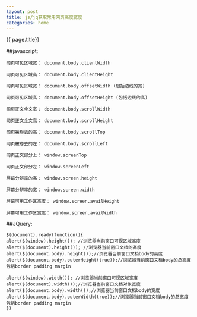 ```yaml
---
layout: post
title: js/jq获取常用网页高度宽度
categories: home
---
```

{{ page.title}}

##javascript:

    网页可见区域宽： document.body.clientWidth
    
    网页可见区域高： document.body.clientHeight
    
    网页可见区域宽： document.body.offsetWidth (包括边线的宽)
    
    网页可见区域高： document.body.offsetHeight (包括边线的高)
    
    网页正文全文宽： document.body.scrollWidth
    
    网页正文全文高： document.body.scrollHeight
    
    网页被卷去的高： document.body.scrollTop
    
    网页被卷去的左： document.body.scrollLeft
    
    网页正文部分上： window.screenTop
    
    网页正文部分左： window.screenLeft
    
    屏幕分辨率的高： window.screen.height
    
    屏幕分辨率的宽： window.screen.width
    
    屏幕可用工作区高度： window.screen.availHeight
    
    屏幕可用工作区宽度： window.screen.availWidth

 

##JQuery:
    
    $(document).ready(function(){
    alert($(window).height()); //浏览器当前窗口可视区域高度
    alert($(document).height()); //浏览器当前窗口文档的高度
    alert($(document.body).height());//浏览器当前窗口文档body的高度
    alert($(document.body).outerHeight(true));//浏览器当前窗口文档body的总高度 包括border padding margin
    
    alert($(window).width()); //浏览器当前窗口可视区域宽度
    alert($(document).width());//浏览器当前窗口文档对象宽度
    alert($(document.body).width());//浏览器当前窗口文档body的宽度
    alert($(document.body).outerWidth(true));//浏览器当前窗口文档body的总宽度 包括border padding margin
    })